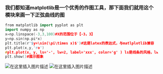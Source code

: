 ### 我们都知道matplotlib是一个优秀的作图工具，那下面我们就用这个模块来画一下正弦曲线的图

```cpp
from matplotlib import pyplot as plt
import numpy as np
x=np.linspace(-3,3,100)#X的范围位于【-3，3】
y=np.sin(np.pi*x)
plt.title(r'$y=\sin(\pi\times x)$')#这是latex的表达式，与matlplotlib兼容
plt.plot(x,y,'ro')
#plt.plot(x, y, ls='-', lw=2, label='xxx', color='g' ) ls是线条的风格，lw是线条的宽度，label为标签文本
plt.show()#展示图象
```
![在这里插入图片描述](https://img-blog.csdnimg.cn/20201203125721308.png?x-oss-process=image/watermark,type_ZmFuZ3poZW5naGVpdGk,shadow_10,text_aHR0cHM6Ly9ibG9nLmNzZG4ubmV0L2tpbmdKYW1lc2JvbmQ=,size_16,color_FFFFFF,t_70)
![在这里插入图片描述](https://img-blog.csdnimg.cn/20201203130153989.png?x-oss-process=image/watermark,type_ZmFuZ3poZW5naGVpdGk,shadow_10,text_aHR0cHM6Ly9ibG9nLmNzZG4ubmV0L2tpbmdKYW1lc2JvbmQ=,size_16,color_FFFFFF,t_70)

